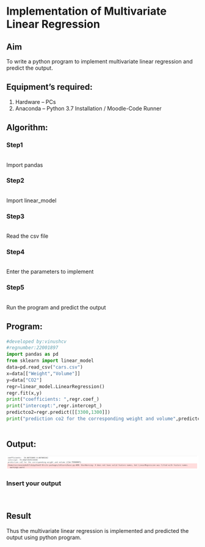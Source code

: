 # Implementation of Multivariate Linear Regression
## Aim
To write a python program to implement multivariate linear regression and predict the output.
## Equipment’s required:
1.	Hardware – PCs
2.	Anaconda – Python 3.7 Installation / Moodle-Code Runner
## Algorithm:
### Step1
<br>Import pandas

### Step2
<br>Import linear_model

### Step3
<br>Read the csv file

### Step4
<br>Enter the parameters to implement

### Step5
<br>Run the program and predict the output

## Program:
```python
#developed by:vinushcv
#regnumber:22001897
import pandas as pd
from sklearn import linear_model
data=pd.read_csv("cars.csv")
x=data[["Weight","Volume"]]
y=data["CO2"]
regr=linear_model.LinearRegression()
regr.fit(x,y)
print("coefficients: ",regr.coef_)
print("intercept:",regr.intercept_)
predictco2=regr.predict([[3300,1300]])
print("prediction co2 for the corresponding weight and volume",predictco2)



```
## Output:
![output](/linear%20regression.png)

### Insert your output

<br>

## Result
Thus the multivariate linear regression is implemented and predicted the output using python program.
